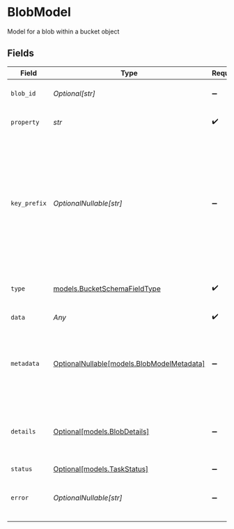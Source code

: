 # BlobModel

Model for a blob within a bucket object


## Fields

| Field                                                                                                                                                                              | Type                                                                                                                                                                               | Required                                                                                                                                                                           | Description                                                                                                                                                                        |
| ---------------------------------------------------------------------------------------------------------------------------------------------------------------------------------- | ---------------------------------------------------------------------------------------------------------------------------------------------------------------------------------- | ---------------------------------------------------------------------------------------------------------------------------------------------------------------------------------- | ---------------------------------------------------------------------------------------------------------------------------------------------------------------------------------- |
| `blob_id`                                                                                                                                                                          | *Optional[str]*                                                                                                                                                                    | :heavy_minus_sign:                                                                                                                                                                 | Unique identifier for the blob                                                                                                                                                     |
| `property`                                                                                                                                                                         | *str*                                                                                                                                                                              | :heavy_check_mark:                                                                                                                                                                 | Property name of the blob                                                                                                                                                          |
| `key_prefix`                                                                                                                                                                       | *OptionalNullable[str]*                                                                                                                                                            | :heavy_minus_sign:                                                                                                                                                                 | Storage key/path of the blob, this will be used to retrieve the blob from the storage. It is similar to a file path. If not provided, it will be placed in the root of the bucket. |
| `type`                                                                                                                                                                             | [models.BucketSchemaFieldType](../models/bucketschemafieldtype.md)                                                                                                                 | :heavy_check_mark:                                                                                                                                                                 | Enum for field types in bucket schemas                                                                                                                                             |
| `data`                                                                                                                                                                             | *Any*                                                                                                                                                                              | :heavy_check_mark:                                                                                                                                                                 | Data for the blob                                                                                                                                                                  |
| `metadata`                                                                                                                                                                         | [OptionalNullable[models.BlobModelMetadata]](../models/blobmodelmetadata.md)                                                                                                       | :heavy_minus_sign:                                                                                                                                                                 | Metadata for the blob, this will only be applied to the documents that use this blob                                                                                               |
| `details`                                                                                                                                                                          | [Optional[models.BlobDetails]](../models/blobdetails.md)                                                                                                                           | :heavy_minus_sign:                                                                                                                                                                 | File details for a bucket object, these are automatically generated by the system                                                                                                  |
| `status`                                                                                                                                                                           | [Optional[models.TaskStatus]](../models/taskstatus.md)                                                                                                                             | :heavy_minus_sign:                                                                                                                                                                 | N/A                                                                                                                                                                                |
| `error`                                                                                                                                                                            | *OptionalNullable[str]*                                                                                                                                                            | :heavy_minus_sign:                                                                                                                                                                 | Error message if the blob failed to be ingested                                                                                                                                    |